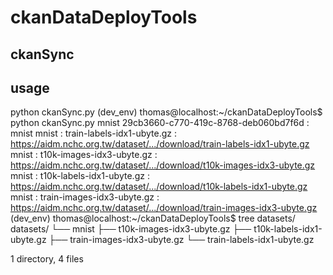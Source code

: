 # ckanDataDeployTools

## ckanSync

## usage
python ckanSync.py <dataset>
(dev_env) thomas@localhost:~/ckanDataDeployTools$ python ckanSync.py mnist
29cb3660-c770-419c-8768-deb060bd7f6d :  mnist
mnist :  train-labels-idx1-ubyte.gz :  https://aidm.nchc.org.tw/dataset/.../download/train-labels-idx1-ubyte.gz
mnist :  t10k-images-idx3-ubyte.gz :  https://aidm.nchc.org.tw/dataset/.../download/t10k-images-idx3-ubyte.gz
mnist :  t10k-labels-idx1-ubyte.gz :  https://aidm.nchc.org.tw/dataset/.../download/t10k-labels-idx1-ubyte.gz
mnist :  train-images-idx3-ubyte.gz :  https://aidm.nchc.org.tw/dataset/.../download/train-images-idx3-ubyte.gz
(dev_env) thomas@localhost:~/ckanDataDeployTools$ tree datasets/
datasets/
└── mnist
    ├── t10k-images-idx3-ubyte.gz
    ├── t10k-labels-idx1-ubyte.gz
    ├── train-images-idx3-ubyte.gz
    └── train-labels-idx1-ubyte.gz

1 directory, 4 files

